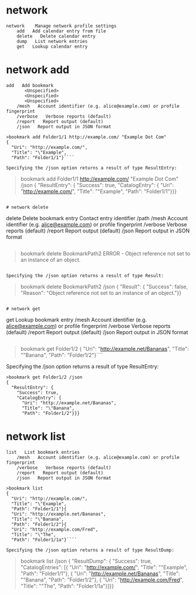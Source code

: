 

# network

````
network    Manage network profile settings
    add   Add calendar entry from file
    delete   Delete calendar entry
    dump   List network entries
    get   Lookup calendar entry
````


# network add

````
add   Add bookmark
       <Unspecified>
       <Unspecified>
       <Unspecified>
    /mesh   Account identifier (e.g. alice@example.com) or profile fingerprint
    /verbose   Verbose reports (default)
    /report   Report output (default)
    /json   Report output in JSON format
````

````
>bookmark add Folder1/1 http://example.com/ "Example Dot Com"
{
  "Uri": "http://example.com/",
  "Title": "\"Example",
  "Path": "Folder1/1"}````

Specifying the /json option returns a result of type ResultEntry:

````
>bookmark add Folder1/1 http://example.com/ "Example Dot Com" /json
{
  "ResultEntry": {
    "Success": true,
    "CatalogEntry": {
      "Uri": "http://example.com/",
      "Title": "\"Example",
      "Path": "Folder1/1"}}}
````

# network delete

````
delete   Delete bookmark entry
       Contact entry identifier
    /path   <Unspecified>
    /mesh   Account identifier (e.g. alice@example.com) or profile fingerprint
    /verbose   Verbose reports (default)
    /report   Report output (default)
    /json   Report output in JSON format
````

````
>bookmark delete BookmarkPath2
ERROR - Object reference not set to an instance of an object.
````

Specifying the /json option returns a result of type Result:

````
>bookmark delete BookmarkPath2 /json
{
  "Result": {
    "Success": false,
    "Reason": "Object reference not set to an instance of an object."}}
````

# network get

````
get   Lookup bookmark entry
       <Unspecified>
    /mesh   Account identifier (e.g. alice@example.com) or profile fingerprint
    /verbose   Verbose reports (default)
    /report   Report output (default)
    /json   Report output in JSON format
````

````
>bookmark get Folder1/2
{
  "Uri": "http://example.net/Bananas",
  "Title": "\"Banana",
  "Path": "Folder1/2"}````

Specifying the /json option returns a result of type ResultEntry:

````
>bookmark get Folder1/2 /json
{
  "ResultEntry": {
    "Success": true,
    "CatalogEntry": {
      "Uri": "http://example.net/Bananas",
      "Title": "\"Banana",
      "Path": "Folder1/2"}}}
````

# network list

````
list   List bookmark entries
    /mesh   Account identifier (e.g. alice@example.com) or profile fingerprint
    /verbose   Verbose reports (default)
    /report   Report output (default)
    /json   Report output in JSON format
````

````
>bookmark list
{
  "Uri": "http://example.com/",
  "Title": "\"Example",
  "Path": "Folder1/1"}{
  "Uri": "http://example.net/Bananas",
  "Title": "\"Banana",
  "Path": "Folder1/2"}{
  "Uri": "http://example.com/Fred",
  "Title": "\"The",
  "Path": "Folder1/1a"}````

Specifying the /json option returns a result of type ResultDump:

````
>bookmark list /json
{
  "ResultDump": {
    "Success": true,
    "CatalogEntries": [{
        "Uri": "http://example.com/",
        "Title": "\"Example",
        "Path": "Folder1/1"},
      {
        "Uri": "http://example.net/Bananas",
        "Title": "\"Banana",
        "Path": "Folder1/2"},
      {
        "Uri": "http://example.com/Fred",
        "Title": "\"The",
        "Path": "Folder1/1a"}]}}
````

